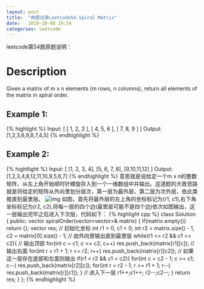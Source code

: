 ```yaml
---
layout: post
title:  "刷题记录Leetcode54.Spiral Matrix"
date:   2019-10-08 19:54
categories: leetcode
---
```

leetcode第54题原题说明：
# Description
Given a matrix of m x n elements (m rows, n columns), return all elements of the matrix in spiral order.
## Example 1:
{% highlight %}
Input:
[
 [ 1, 2, 3 ],
 [ 4, 5, 6 ],
 [ 7, 8, 9 ]
]
Output: \[1,2,3,6,9,8,7,4,5]
{% endhighlight %}
## Example 2:
{% hightlight %}
Input:
[
  [1, 2, 3, 4],
  [5, 6, 7, 8],
  [9,10,11,12]
]
Output: \[1,2,3,4,8,12,11,10,9,5,6,7]
{% endhighlight %}
    意思就是说给定一个m x n的整数矩阵，从左上角开始顺时针螺旋存入到一个一维数组中并输出。这道题的大致思路就是将给定的矩阵从外向里划分层次，第一层为最外层，第二层为次外层，依此类推直到最里层。
![img](~/axianBlog/_includes/54_spiralmatrix.png)
    如图，首先将最外层的左上角的坐标标记为(r1, c1),右下角坐标标记为(r2, c2),将每一层的四个边(最里层可能不是四个边)依次如图输出，这一层输出完毕之后进入下次层，代码如下：
{% highlight cpp %}
class Solution {
public:
    vector<int> spiralOrder(vector<vector<int>>& matrix) {
        if(matrix.empty())
            return {};
        vector<int> res;
		// 初始化坐标
        int r1 = 0, c1 = 0;
        int r2 = matrix.size() - 1, c2 = matrix[0].size() - 1;
		// 由外向里输出直到最里层
        while(r1 <= r2 && c1 <= c2){
			// 输出顶部
            for(int c = c1; c <= c2; c++)
                res.push_back(matrix[r1][c]);
			// 输出右面
            for(int r = r1 + 1; r <= r2; r++)
                res.push_back(matrix[r][c2]);
			// 如果这一层存在底部和左面则输出
            if(r1 < r2 && c1 < c2){
                for(int c = c2 - 1; c >= c1; c--)
                    res.push_back(matrix[r2][c]);
                for(int r = r2 - 1; r >= r1 + 1; r--)
                    res.push_back(matrix[r][c1]);
            }
			// 进入下一层
            r1++;c1++;
            r2--;c2--;
        }
        return res;
    }
};
{% endhighlight %}
